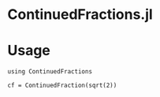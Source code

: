 ContinuedFractions.jl
=====================

# Usage

    using ContinuedFractions

    cf = ContinuedFraction(sqrt(2))
